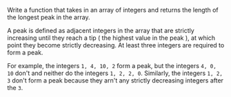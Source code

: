 Write a function that takes in an array of integers and returns the length of the longest peak in the array.

A peak is defined as adjacent integers in the array that are strictly increasing until they reach a tip ( the highest value in the peak ), at which point they become strictly decreasing. At least three integers are required to form a peak. 

For example, the integers `1, 4, 10, 2` form a peak, but the integers `4, 0, 10` don't and neither do the integers `1, 2, 2, 0`. Similarly, the integers `1, 2, 3` don't form a peak because they arn't any strictly decreasing integers after the `3`.

